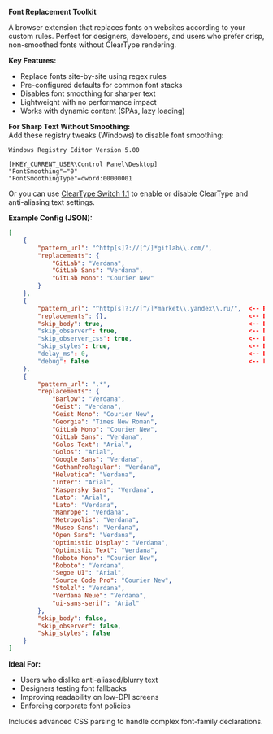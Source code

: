 **Font Replacement Toolkit**  

A browser extension that replaces fonts on websites according to your custom rules. Perfect for designers, developers, and users who prefer crisp, non-smoothed fonts without ClearType rendering.  

**Key Features:**  
- Replace fonts site-by-site using regex rules  
- Pre-configured defaults for common font stacks  
- Disables font smoothing for sharper text  
- Lightweight with no performance impact  
- Works with dynamic content (SPAs, lazy loading)  

**For Sharp Text Without Smoothing:**  
Add these registry tweaks (Windows) to disable font smoothing:  
```
Windows Registry Editor Version 5.00

[HKEY_CURRENT_USER\Control Panel\Desktop]
"FontSmoothing"="0"
"FontSmoothingType"=dword:00000001
```
Or you can use [ClearType Switch 1.1](https://karpolan.com/software/cleartype-switch/) to enable or disable ClearType and anti-aliasing text settings.

**Example Config (JSON):**  
```json
[
    {
        "pattern_url": "^http[s]?://[^/]*gitlab\\.com/",
        "replacements": {
            "GitLab": "Verdana",
            "GitLab Sans": "Verdana",
            "GitLab Mono": "Courier New"
        }
    },
    {
        "pattern_url": "^http[s]?://[^/]*market\\.yandex\\.ru/",  <-- RegExp match URL pattern
        "replacements": {},                                       <-- Disable any font replacemets on matched URL
		"skip_body": true,                                        <-- Do not modify fonts in page content (optional) (default: false)
		"skip_observer": true,                                    <-- Do not track DOM changes (optional) (default: false)
		"skip_observer_css": true,                                <-- Do not track CSS changes (optional) (default: false)
		"skip_styles": true,                                      <-- Do not modify fonts in CSS (optional) (default: false)
		"delay_ms": 0,                                            <-- Delay in ms before start process (optional) (default: 0)
		"debug": false                                            <-- Log to vonsole dubug messages (optional) (default: false)
    },
    {
        "pattern_url": ".*",
        "replacements": {
			"Barlow": "Verdana",
			"Geist": "Verdana",
			"Geist Mono": "Courier New",
			"Georgia": "Times New Roman",
			"GitLab Mono": "Courier New",
			"GitLab Sans": "Verdana",
			"Golos Text": "Arial",
			"Golos": "Arial",
			"Google Sans": "Verdana",
			"GothamProRegular": "Verdana",
			"Helvetica": "Verdana",
			"Inter": "Arial",
			"Kaspersky Sans": "Verdana",
			"Lato": "Arial",
			"Lato": "Verdana",
			"Manrope": "Verdana",
			"Metropolis": "Verdana",
			"Museo Sans": "Verdana",
			"Open Sans": "Verdana",
			"Optimistic Display": "Verdana",
			"Optimistic Text": "Verdana",
			"Roboto Mono": "Courier New",
			"Roboto": "Verdana",
			"Segoe UI": "Arial",
			"Source Code Pro": "Courier New",
			"Stolzl": "Verdana",
			"Verdana Neue": "Verdana",
			"ui-sans-serif": "Arial"
		},
		"skip_body": false,
		"skip_observer": false,
		"skip_styles": false
    }
]
```

**Ideal For:**  
- Users who dislike anti-aliased/blurry text  
- Designers testing font fallbacks  
- Improving readability on low-DPI screens  
- Enforcing corporate font policies  

Includes advanced CSS parsing to handle complex font-family declarations.  
